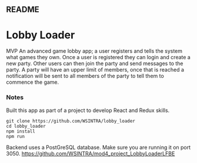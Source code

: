 ## README

# Lobby Loader
MVP
An advanced game lobby app; a user registers and tells the system what games they own. 
Once a user is registered they can login and create a new party. 
Other users can then join the party and send messages to the party.
A party will have an upper limit of members, once that is reached a notification will be sent to all members of the party to tell them to commence the game.

### Notes
Built this app as part of a project to develop React and Redux skills. 

```
git clone https://github.com/WSINTRA/lobby_loader
cd lobby_loader
npm install
npm run

```
Backend uses a PostGreSQL database. Make sure you are running it on port 3050.
https://github.com/WSINTRA/mod4_project_LobbyLoaderLFBE
